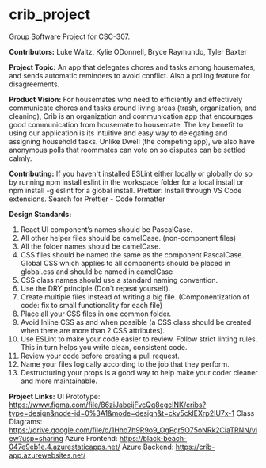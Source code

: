 # crib_project
Group Software Project for CSC-307.

**Contributors:**
Luke Waltz, Kylie ODonnell, Bryce Raymundo, Tyler Baxter

**Project Topic:** 
An app that delegates chores and tasks among housemates, and sends automatic reminders to avoid conflict. 
Also a polling feature for disagreements.

**Product Vision:**
For housemates who need to efficiently and effectively communicate chores and tasks around living areas
(trash, organization, and cleaning), Crib is an organization and communication app that encourages good 
communication from housemate to housemate. The key benefit to using our application is its intuitive and 
easy way to delegating and assigning household tasks. Unlike Dwell (the competing app), we also have anonymous 
polls that roommates can vote on so disputes can be settled calmly. 

**Contributing:** 
If you haven't installed ESLint either locally or globally do so by running npm install eslint in the workspace
folder for a local install or npm install -g eslint for a global install.
Prettier: Install through VS Code extensions. Search for Prettier - Code formatter

**Design Standards:**
1. React UI component’s names should be PascalCase.
2. All other helper files should be camelCase. (non-component files)
3. All the folder names should be camelCase.
4. CSS files should be named the same as the component PascalCase. Global CSS which applies to all components should be placed in global.css and should be named in camelCase
5. CSS class names should use a standard naming convention.
6. Use the DRY principle (Don't repeat yourself).
7. Create multiple files instead of writing a big file. (Componentization of code: fix to small functionality for each file)
8. Place all your CSS files in one common folder.
9. Avoid Inline CSS as and when possible (a CSS class should be created when there are more than 2 CSS attributes).
10. Use ESLint to make your code easier to review. Follow strict linting rules. This in turn helps you write clean, consistent code.
11. Review your code before creating a pull request.
12. Name your files logically according to the job that they perform.
13. Destructuring your props is a good way to help make your coder cleaner and more maintainable.

**Project Links:**
UI Prototype: https://www.figma.com/file/86ziJabeijFvcQq8egcINK/cribs?type=design&node-id=0%3A1&mode=design&t=cky5cklEXrp2IU7x-1
Class Diagrams: https://drive.google.com/file/d/1Hho7h9R9o9_OgPqr5O75oNRk2CiaTRNN/view?usp=sharing
Azure Frontend: https://black-beach-047e9eb1e.4.azurestaticapps.net/
Azure Backend: https://crib-app.azurewebsites.net/
